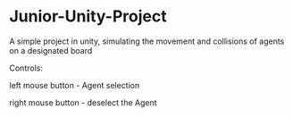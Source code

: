 # Junior-Unity-Project

A simple project in unity, simulating the movement and collisions of agents on a designated board

Controls:

left mouse button - Agent selection

right mouse button - deselect the Agent
